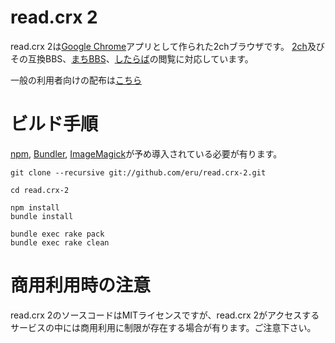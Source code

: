# read.crx 2
read.crx 2は[Google Chrome][chrome]アプリとして作られた2chブラウザです。
[2ch][2ch.net]及びその互換BBS、[まちBBS][machi]、[したらば][jbbs]の閲覧に対応しています。

一般の利用者向けの配布は[こちら](http://eru.github.io/read.crx-2/)

# ビルド手順
[npm][npm], [Bundler][bundler], [ImageMagick][imagemagick]が予め導入されている必要が有ります。

    git clone --recursive git://github.com/eru/read.crx-2.git

    cd read.crx-2

    npm install
    bundle install

    bundle exec rake pack
    bundle exec rake clean

# 商用利用時の注意
read.crx 2のソースコードはMITライセンスですが、read.crx 2がアクセスするサービスの中には商用利用に制限が存在する場合が有ります。ご注意下さい。

[2ch.net]: http://www.2ch.net/
[2ch.sc]: http://2ch.sc/
[open2ch.net]: http://open2ch.net/
[bundler]: http://gembundler.com/
[chrome]: https://www.google.com/chrome
[imagemagick]: http://www.imagemagick.org/
[jbbs]: http://rentalbbs.livedoor.com/
[machi]: http://www.machi.to/
[npm]: https://npmjs.org/
